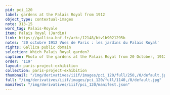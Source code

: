 ```yaml
---
pid: pci_120
label: gardens at the Palais Royal from 1912
object_type: contextual-images
note: 313-15
word_tag: Palais-Royale
item: Palais Royal (Jardin)
link: https://gallica.bnf.fr/ark:/12148/btv1b9021295b
notes: '20 octobre 1912 Vues de Paris : les jardins du Palais Royal'
rights: Gallica public domain
selection: Which Palais Royal garden?
caption: Photo of the gardens at the Palais Royal from 20 October, 1912
order: '119'
layout: paris-project-exhibition
collection: paris-project-exhibition
thumbnail: "/img/derivatives/iiif/images/pci_120/full/250,/0/default.jpg"
full: "/img/derivatives/iiif/images/pci_120/full/1140,/0/default.jpg"
manifest: "/img/derivatives/iiif/pci_120/manifest.json"
---
```

